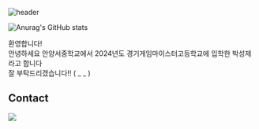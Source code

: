 ![header](https://capsule-render.vercel.app/api?type=Waving&color=4e63d6&height=200&section=header&text=𝐒𝐮𝐧𝐠𝐣𝐞'𝐬ㅤ𝐖𝐞𝐛𝐬𝐢𝐭𝐞&fontSize=50&animation=fadeIn&fontColor=DDDDDD)



![Anurag's GitHub stats](https://github-readme-stats.vercel.app/api?username=Parksungje&show_icons=true&theme=radical)

환영합니다!<br>
안녕하세요 안양서중학교에서 2024년도 경기게임마이스터고등학교에 입학한 박성제라고 합니다
<br>잘 부탁드리겠습니다!! ( _ _ )
## Contact
<a href="https://www.instagram.com/hx.psge/" target="_blank"><img src="https://img.shields.io/badge/Instagram-f1b3be?style=plastic&logo=로고&logoColor=f1b3be"/></a>
